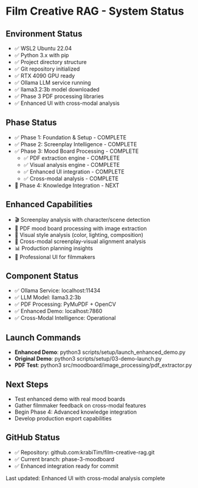 # Film Creative RAG - System Status

## Environment Status
- ✅ WSL2 Ubuntu 22.04
- ✅ Python 3.x with pip
- ✅ Project directory structure
- ✅ Git repository initialized
- ✅ RTX 4090 GPU ready
- ✅ Ollama LLM service running
- ✅ llama3.2:3b model downloaded
- ✅ Phase 3 PDF processing libraries
- ✅ Enhanced UI with cross-modal analysis

## Phase Status  
- ✅ Phase 1: Foundation & Setup - COMPLETE
- ✅ Phase 2: Screenplay Intelligence - COMPLETE
- ✅ Phase 3: Mood Board Processing - COMPLETE
  - ✅ PDF extraction engine - COMPLETE
  - ✅ Visual analysis engine - COMPLETE  
  - ✅ Enhanced UI integration - COMPLETE
  - ✅ Cross-modal analysis - COMPLETE
- 📅 Phase 4: Knowledge Integration - NEXT

## Enhanced Capabilities
- 🎬 Screenplay analysis with character/scene detection
- 🎨 PDF mood board processing with image extraction
- 🎯 Visual style analysis (color, lighting, composition)
- 🔗 Cross-modal screenplay-visual alignment analysis
- 📊 Production planning insights
- 🚀 Professional UI for filmmakers

## Component Status
- ✅ Ollama Service: localhost:11434
- ✅ LLM Model: llama3.2:3b
- ✅ PDF Processing: PyMuPDF + OpenCV
- ✅ Enhanced Demo: localhost:7860
- ✅ Cross-Modal Intelligence: Operational

## Launch Commands
- **Enhanced Demo**: python3 scripts/setup/launch_enhanced_demo.py
- **Original Demo**: python3 scripts/setup/03-demo-launch.py
- **PDF Test**: python3 src/moodboard/image_processing/pdf_extractor.py

## Next Steps
- Test enhanced demo with real mood boards
- Gather filmmaker feedback on cross-modal features
- Begin Phase 4: Advanced knowledge integration
- Develop production export capabilities

## GitHub Status
- ✅ Repository: github.com:krabiTim/film-creative-rag.git
- ✅ Current branch: phase-3-moodboard
- ✅ Enhanced integration ready for commit

Last updated: Enhanced UI with cross-modal analysis complete
